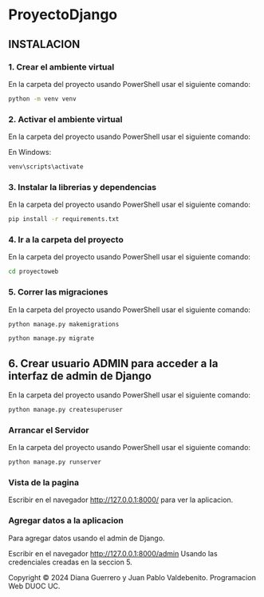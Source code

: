 # ProyectoDjango

## INSTALACION

### 1. Crear el ambiente virtual 

En la carpeta del proyecto usando PowerShell usar el siguiente comando:

 ```bash
python -m venv venv
```

### 2. Activar el ambiente virtual

En la carpeta del proyecto usando PowerShell usar el siguiente comando:

En Windows:

```bash
venv\scripts\activate
```

### 3. Instalar la librerias y dependencias

En la carpeta del proyecto usando PowerShell usar el siguiente comando:

```bash
pip install -r requirements.txt
```

### 4. Ir a la carpeta del proyecto

En la carpeta del proyecto usando PowerShell usar el siguiente comando:

```bash
cd proyectoweb
```


### 5. Correr las migraciones

En la carpeta del proyecto usando PowerShell usar el siguiente comando:

```bash
python manage.py makemigrations
```
```bash
python manage.py migrate
```

## 6. Crear usuario ADMIN para acceder a la interfaz de admin de Django

En la carpeta del proyecto usando PowerShell usar el siguiente comando:

```bash
python manage.py createsuperuser
```

### Arrancar el Servidor

En la carpeta del proyecto usando PowerShell usar el siguiente comando:

```bash
python manage.py runserver
```

### Vista de la pagina

Escribir en el navegador http://127.0.0.1:8000/ para ver la aplicacion.

### Agregar datos a la aplicacion

Para agregar datos usando el admin de Django.

Escribir en el navegador http://127.0.0.1:8000/admin Usando las credenciales creadas en la seccion 5.

Copyright © 2024 Diana Guerrero y Juan Pablo Valdebenito. Programacion Web DUOC UC.
